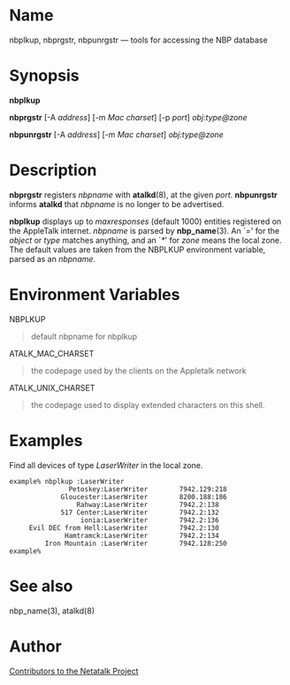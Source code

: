 # Name

nbplkup, nbprgstr, nbpunrgstr — tools for accessing the NBP database

# Synopsis

**nbplkup**

**nbprgstr** [-A *address*] [-m *Mac charset*] [-p *port*] *obj:type@zone*

**nbpunrgstr** [-A *address*] [-m *Mac charset*] *obj:type@zone*

# Description

**nbprgstr** registers *nbpname* with **atalkd**(8), at the given
*port*. **nbpunrgstr** informs **atalkd** that *nbpname* is no longer to
be advertised.

**nbplkup** displays up to *maxresponses* (default 1000) entities
registered on the AppleTalk internet. *nbpname* is parsed by
**nbp_name**(3). An \`*=*' for the *object* or *type* matches anything,
and an \`*\**' for *zone* means the local zone. The default values are
taken from the NBPLKUP environment variable, parsed as an *nbpname*.

# Environment Variables

NBPLKUP

> default nbpname for nbplkup

ATALK_MAC_CHARSET

> the codepage used by the clients on the Appletalk network

ATALK_UNIX_CHARSET

> the codepage used to display extended characters on this shell.

# Examples

Find all devices of type *LaserWriter* in the local zone.

    example% nbplkup :LaserWriter
                   Petoskey:LaserWriter        7942.129:218
                 Gloucester:LaserWriter        8200.188:186
                     Rahway:LaserWriter        7942.2:138
                 517 Center:LaserWriter        7942.2:132
                      ionia:LaserWriter        7942.2:136
         Evil DEC from Hell:LaserWriter        7942.2:130
                  Hamtramck:LaserWriter        7942.2:134
             Iron Mountain :LaserWriter        7942.128:250
    example%

# See also

nbp_name(3), atalkd(8)

# Author

[Contributors to the Netatalk Project](https://netatalk.io/contributors)
